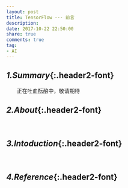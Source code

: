 ```yaml
---
layout: post
title: TensorFlow --- 前言
description: 
date: 2017-10-22 22:50:00
share: true
comments: true
tag:
- AI
---
```

## *1.Summary*{:.header2-font}
&emsp;&emsp;正在吐血酝酿中，敬请期待
## *2.About*{:.header2-font}
&emsp;&emsp;
## *3.Intoduction*{:.header2-font}
&emsp;&emsp;
## *4.Reference*{:.header2-font}
